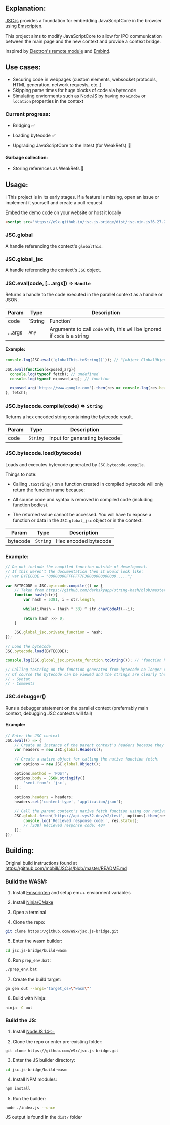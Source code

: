 ## Explanation:

[JSC.js](https://github.com/mbbill/JSC.js) provides a foundation for embedding JavaScriptCore in the browser using [Emscripten](https://emscripten.org/).

This project aims to modify JavaScriptCore to allow for IPC communication between the main page and the new context and provide a context bridge.

Inspired by [Electron's remote module](https://github.com/electron/remote) and [Embind](https://emscripten.org/docs/porting/connecting_cpp_and_javascript/embind.html).

## Use cases:

- Securing code in webpages (custom elements, websocket protocols, HTML generation, network requests, etc..)
- Skipping parse times for huge blocks of code via bytecode
- Simulating enviorments such as NodeJS by having no `window` or `location` properties in the context

### Current progress:

- Bridging ✅

- Loading bytecode ✅

- Upgrading JavaScriptCore to the latest (for WeakRefs) 🚫

#### Garbage collection:

- Storing references as WeakRefs 🚫

## Usage:

ℹ This project is in its early stages. If a feature is missing, open an issue or implement it yourself and create a pull request.

Embed the demo code on your website or host it locally

```html
<script src='https://e9x.github.io/jsc.js-bridge/dist/jsc.min.js?6.27.2021'></script>
```

### JSC.global

A handle referencing the context's `globalThis`.

### JSC.global_jsc

A handle referencing the context's `JSC` object.

### JSC.eval(code, [...args]) ⇒ `Handle`

Returns a handle to the code executed in the parallel context as a handle or JSON.

| Param | Type | Description |
| --- | --- | --- |
| code | `String|Function` | A string or function containing code to be executed in the JSC context |
| ...args | `Any` | Arguments to call `code` with, this will be ignored if `code` is a string |

#### Example:

```js
console.log(JSC.eval(`globalThis.toString()`)); // "[object GlobalObject]"

JSC.eval(function(exposed_arg){
  console.log(typeof fetch); // undefined
  console.log(typeof exposed_arg); // function
  
  exposed_arg('https://www.google.com').then(res => console.log(res.headers.get('content-type')));
}, fetch);
```

### JSC.bytecode.compile(code) ⇒ `String`

Returns a hex encoded string containing the bytecode result.

| Param | Type | Description |
| --- | --- | --- |
| code | `String` | Input for generating bytecode |

### JSC.bytecode.load(bytecode)

Loads and executes bytecode generated by `JSC.bytecode.compile`.

Things to note:

- Calling `.toString()` on a function created in compiled bytecode will only return the function name because:

- All source code and syntax is removed in compiled code (including function bodies).

- The returned value cannot be accessed. You will have to expose a function or data in the `JSC.global_jsc` object or in the context.

| Param | Type | Description |
| --- | --- | --- |
| bytecode | `String` | Hex encoded bytecode |

### Example:

```js
// Do not include the compiled function outside of development.
// If this weren't the documentation then it would look like:
// var BYTECODE = "00000000FFFFFF7F38000000000000.....";

var BYTECODE = JSC.bytecode.compile(() => {
	// Taken from https://github.com/darkskyapp/string-hash/blob/master/index.js
	function hash(str){
		var hash = 5381, i = str.length;

		while(i)hash = (hash * 33) ^ str.charCodeAt(--i);
		
		return hash >>> 0;
	}
	
	JSC.global_jsc.private_function = hash;
});

// Load the bytecode
JSC.bytecode.load(BYTECODE);

console.log(JSC.global_jsc.private_function.toString()); // "function hash"

// Calling toString on the function generated from bytecode no longer returns the source which means our hash function is secure.
// Of course the bytecode can be viewed and the strings are clearly there but it is missing:
// - Syntax
// - Comments
```

### JSC.debugger()

Runs a debugger statement on the parallel context (preferrably main context, debugging JSC contexts will fail)

#### Example:

```js
// Enter the JSC context
JSC.eval(() => {
	// Create an instance of the parent context's headers because they are not present in this context.
	var headers = new JSC.global.Headers();
	
	// Create a native object for calling the native function fetch.
	var options = new JSC.global.Object();
	
	options.method = 'POST';
	options.body = JSON.stringify({
		'sent-from': 'jsc',
	});
	
	options.headers = headers;
	headers.set('content-type', 'application/json');
	
	// Call the parent context's native fetch function using our native object.
	JSC.global.fetch('https://api.sys32.dev/v2/test', options).then(res => {
		console.log('Recieved response code:', res.status);
		// [SUB] Recieved response code: 404
	});
});
```

## Building:

Original build instructions found at https://github.com/mbbill/JSC.js/blob/master/README.md

### Build the WASM:

1. Install [Emscripten](https://emscripten.org/docs/getting_started/downloads.html#installation-instructions-using-the-emsdk-recommended) and setup em++ enviorment variables

2. Install [Ninja/CMake](https://cmake.org/download/)

3. Open a terminal

4. Clone the repo:
```sh
git clone https://github.com/e9x/jsc.js-bridge.git
```

5. Enter the wasm builder:
```sh
cd jsc.js-bridge/build-wasm
```

6. Run `prep_env.bat`:
```sh
./prep_env.bat
```

7. Create the build target:
```sh
gn gen out --args="target_os=\"wasm\""
```

8. Build with Ninja:
```sh
ninja -C out
```

### Build the JS:

1. Install [NodeJS 14<=](https://nodejs.org/en/)

2. Clone the repo or enter pre-existing folder:
```
git clone https://github.com/e9x/jsc.js-bridge.git
```

3. Enter the JS builder directory:
```sh
cd jsc.js-bridge/build-wasm
```

4. Install NPM modules:
```sh
npm install
```

5. Run the builder:
```sh
node ./index.js --once
```

JS output is found in the `dist/` folder